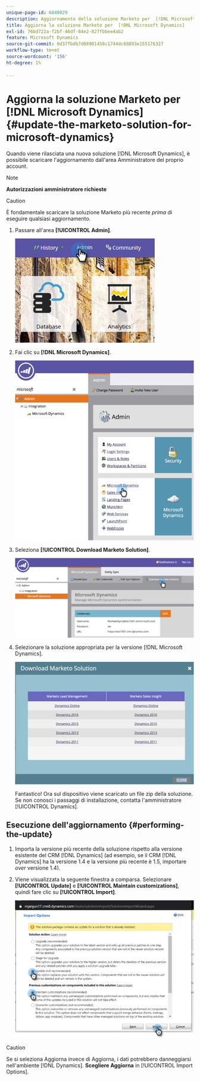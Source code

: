```yaml
---
unique-page-id: 6849029
description: Aggiornamento della soluzione Marketo per  [!DNL Microsoft Dynamics] - Documentazione Marketo - Documentazione del prodotto
title: Aggiorna la soluzione Marketo per  [!DNL Microsoft Dynamics]
exl-id: 76bd722a-f2bf-46df-84e2-827fbbee4ab2
feature: Microsoft Dynamics
source-git-commit: 0d37fbdb7d08901458c1744dc68893e155176327
workflow-type: tm+mt
source-wordcount: '156'
ht-degree: 1%

---
```


# Aggiorna la soluzione Marketo per [!DNL Microsoft Dynamics] {#update-the-marketo-solution-for-microsoft-dynamics}

Quando viene rilasciata una nuova soluzione [!DNL Microsoft Dynamics], è possibile scaricare l&#39;aggiornamento dall&#39;area Amministratore del proprio account.

>[!NOTE]
>
>**Autorizzazioni amministratore richieste**

>[!CAUTION]
>
>È fondamentale scaricare la soluzione Marketo più recente _prima_ di eseguire qualsiasi aggiornamento.

1. Passare all&#39;area **[!UICONTROL Admin]**.

   ![](assets/admin.png)

1. Fai clic su **[!DNL Microsoft Dynamics]**.

   ![](assets/image2015-3-16-10-3a51-3a25.png)

1. Seleziona **[!UICONTROL Download Marketo Solution]**.

   ![](assets/image2015-3-16-10-3a52-3a1.png)

1. Selezionare la soluzione appropriata per la versione [!DNL Microsoft Dynamics].

   ![](assets/msd-online.png)

   Fantastico! Ora sul dispositivo viene scaricato un file zip della soluzione. Se non conosci i passaggi di installazione, contatta l&#39;amministratore [!UICONTROL Dynamics].

## Esecuzione dell&#39;aggiornamento {#performing-the-update}

1. Importa la versione più recente della soluzione rispetto alla versione esistente del CRM [!DNL Dynamics] (ad esempio, se il CRM [!DNL Dynamics] ha la versione 1.4 e la versione più recente è 1.5, importare _over_ versione 1.4).

1. Viene visualizzata la seguente finestra a comparsa. Selezionare **[!UICONTROL Update]** e **[!UICONTROL Maintain customizations]**, quindi fare clic su **[!UICONTROL Import]**.

   ![](assets/update-the-marketo-solution-for-microsoft-dynamics-5.png)

>[!CAUTION]
>
>Se si seleziona Aggiorna invece di Aggiorna, i dati potrebbero danneggiarsi nell&#39;ambiente [!DNL Dynamics]. **Scegliere Aggiorna** in [!UICONTROL Import Options].

